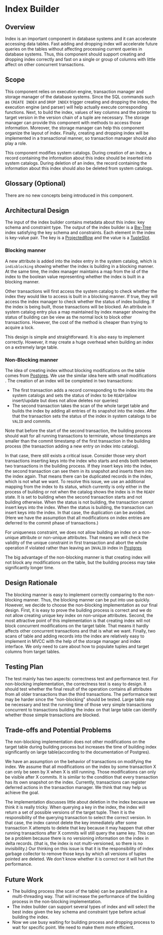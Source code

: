# Index Builder

## Overview

Index is an important component in database systems and it can accelerate accessing data tables. Fast adding and dropping index will accelerate future queries
on the tables without affecting processing current queries in database systems. Thus, this component should support creating and dropping index correctly and fast
on a single or group of columns with little affect on other concurrent transactions.

## Scope

This component relies on execution engine, transaction manager and storage manager of the database systems. Since the SQL commands such as ```CREATE INDEX``` and ```DROP INDEX``` trigger creating and dropping the index, the execution engine (and parser) will help actually execute corresponding functions. Next, to build the index, values of key columns and the pointer to target version in the version chain of a tuple are necessary. The storage manager can provide this component with methods to access those information. Moreover, the storage manager can help this component organize the layout of index. Finally, creating and dropping index will be implemented in a transactional manner, so transaction manager should also play a role.

This component modifies system catalogs. During creation of an index, a record containing the information about this index should be inserted into system catalogs. During deletion of an index, the record containing the information about this index should also be deleted from system catalogs.

## Glossary (Optional)

There are no new concepts being introduced in this component.

## Architectural Design

The input of the index builder contains metadata about this index: key schema and constraint type. The output of the index builder is a [Bw-Tree](https://github.com/wangziqi2013/BwTree) index satisfying the key schema and constraints. Each element in the index is key-value pair. The key is a [ProjectedRow](https://github.com/cmu-db/terrier/wiki/Storage-Engine-Design#projectedrow-and-projectedcolumns) and the value is a [TupleSlot](https://github.com/cmu-db/terrier/wiki/Storage-Engine-Design#tupleslot).

### Blocking manner

A new attribute is added into the index entry in the system catalog, which is ```indisblocking``` showing whether the index is building in a blocking manner. At the same time, the index manager maintains a map from the id of the index to the boolean value representing whether the index is built in a blocking manner.

Other transactions will first access the system catalog to check whether the index they would like to access is built in a blocking manner. If true, they will access the index manager to check whether the status of index building. If the index is being built, those transactions will be
blocked. An attribute in system catalog entry plus a map maintained by index manager showing the status of building can be view as the normal lock to block other transactions. However, the cost of the method is cheaper than trying to acquire a lock. 

This design is simple and straightforward. It is also easy to implement correctly. However, it may create a huge overhead when building an index on a extremely large table.

### Non-Blocking manner

The idea of creating index without blocking modifications on the table comes from [Postgres](https://www.postgresql.org/docs/11/sql-createindex.html). We use the similar idea here with small modifications . The creation of an index will be completed in two transactions:
* The first transaction adds a record corresponding to the index into the system catalogs and sets the status of index to be ```READY```(allow insert/update but does not allow deletes nor queries)
* The second transaction takes the scan of the whole target table and builds the index by adding all entries of its snapshot into the index. After that the transaction sets the status of the index in system catalogs to be ```VALID``` and commits.

Note that before the start of the second transaction, the building process should wait for all running transactions to terminate, whose timestamps are smaller than the commit timestamp of the first transaction in the building process (the transaction adding a new entry on index into catalog).

In that case, there still exists a critical issue. Consider those very short transactions inserting keys into the index who starts and ends both between two transactions in the building process. If they insert keys into the index, the second transaction can see them in its snapshot and inserts them into the index again. That means there can be duplicated records in the index, which is not what we want. To resolve this issue, we use an additional mapping from the index to its status, which currently is only either in the process of building or not when the catalog shows the index is in the ```READY``` state. It is set to building when the second transaction starts and not building otherwise. When the status is not building, the transaction cannot insert keys into the index. When the status is building, the transaction can insert keys into the index. In that case, the duplication can be avoided. (Here we have the assumption that all modifications on index entries are deferred to the commit phase of transactions.)

For uniqueness constraint, we does not allow building an index on a non-unique attribute or non-unique attributes. That means we will check the validity of the unique constraint in first transaction and abort the whole operation if violated rather than leaving an ```INVALID``` index in [Postgres](https://www.postgresql.org/docs/11/sql-createindex.html)

The big advantage of the non-blocking manner is that creating index will not block any modifications on the table, but the building process may take significantly longer time.

## Design Rationale
The blocking manner is easy to implement correctly comparing to the non-blocking manner. Thus, the blocking manner can be put into use quickly. However, we decide to choose the non-blocking implementation as our final design. First, it is easy to prove the building process is correct and we do not allow creating unique key index on non-unique attributes. Second, the most attractive point of this implementation is that creating index will not block concurrent modifications on the target table. That means it hardly affects other concurrent transactions and that is what we want. Finally, two scans of table and adding records into the index are relatively easy to implement in MVCC with the help of the storage manager and index interface. We only need to care about how to populate tuples and target columns from target tables.

## Testing Plan
The test mainly has two aspects: correctness test and performance test. For non-blocking implementation, the correctness test is easy to design. It should test whether the final result of the operation contains all attributes from all older transactions than the third transactions. The performance test may be harder since the "non-blocking" should be tested. Large table may be necessary and test the running time of those very simple transactions concurrent to transactions building the index on that large table can identify whether those simple transactions are blocked.

## Trade-offs and Potential Problems
The non-blocking implementation does not other modifications on the target table during building process but increases the time of building index significantly on large table(according to the documentation of Postgres).

We have an assumption on the behavior of transactions on modifying the index. We assume that all modifications on the index by some transaction X can only be seen by X when X is still running. Those modifications can only be visible after X commits. It is similar to the condition that every transaction has its own snapshot on the index. Currently, transactions can register deferred actions in the transaction manager. We think that may help us achieve the goal.

The implementation discusses little about deletion in the index because we think it is really tricky. When querying a key in the index, the index will return a set of possible versions of the target tuple. Then it is the responsibility
of the querying transaction to select the correct version. In that case, the index cannot delete the key immediately after some transaction X attempts to delete that key because it may happen that other running transactions after
X commits will still query the same key. This can be a problem because there is no versioning information on the index in delta records. (that is, the index is not multi-versioned, so there is no invisibility.) Our thinking on this issue
is that it is the responsibility of index garbage collector to remove those keys by which all versions of tuples pointed are deleted. We don't know whether it is correct nor it will hurt the performance.

## Future Work
* The building process (the scan of the table) can be parallelized in a multi-threading way. That will increase the performance of the building process in the non-blocking implementation.
* The index builder can support several types of index and will select the best index given the key schema and constraint type before actual building the index.
* Now we use busy waiting for building process and dropping process to wait for specific point. We need to make them more efficient.
